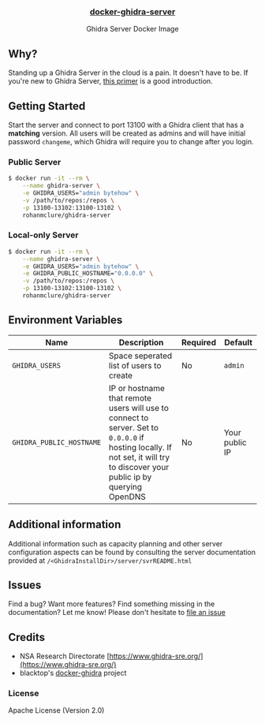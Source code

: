 <p align="center">
  <a href="https://hub.docker.com/r/rohanmclure/ghidra-server"><h3 align="center">docker-ghidra-server</h3></a>
  <p align="center">Ghidra Server Docker Image</p>

## Why?

Standing up a Ghidra Server in the cloud is a pain. It doesn't have to be. If you're new to Ghidra Server, [this primer](https://byte.how/posts/collaborative-reverse-engineering/) is a good introduction.

## Getting Started

Start the server and connect to port 13100 with a Ghidra client that has a **matching** version. All users will be created as admins and will have initial password `changeme`, which Ghidra will require you to change after you login.



### Public Server

```bash
$ docker run -it --rm \
    --name ghidra-server \
    -e GHIDRA_USERS="admin bytehow" \
    -v /path/to/repos:/repos \
    -p 13100-13102:13100-13102 \
    rohanmclure/ghidra-server
```

### Local-only Server

```bash
$ docker run -it --rm \
    --name ghidra-server \
    -e GHIDRA_USERS="admin bytehow" \
    -e GHIDRA_PUBLIC_HOSTNAME="0.0.0.0" \
    -v /path/to/repos:/repos \
    -p 13100-13102:13100-13102 \
    rohanmclure/ghidra-server
```


## Environment Variables

| Name | Description | Required | Default |
| - | - | - | - |
|`GHIDRA_USERS` | Space seperated list of users to create | No | `admin` |
|`GHIDRA_PUBLIC_HOSTNAME` | IP or hostname that remote users will use to connect to server. Set to `0.0.0.0` if hosting locally. If not set, it will try to discover your public ip by querying OpenDNS | No | Your public IP | 

## Additional information

Additional information such as capacity planning and other server configuration aspects can be found by consulting the server documentation provided at `/<GhidraInstallDir>/server/svrREADME.html`


## Issues

Find a bug? Want more features? Find something missing in the documentation? Let me know! Please don't hesitate to [file an issue](https://github.com/bytehow/docker-ghidra-server/issues/new)

## Credits

- NSA Research Directorate [https://www.ghidra-sre.org/](https://www.ghidra-sre.org/)
- blacktop's [docker-ghidra](https://github.com/blacktop/ghidra-server) project

### License

Apache License (Version 2.0)
